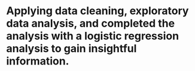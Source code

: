 # Applying data cleaning, exploratory data analysis, and completed the analysis with a logistic regression analysis to gain insightful information.

